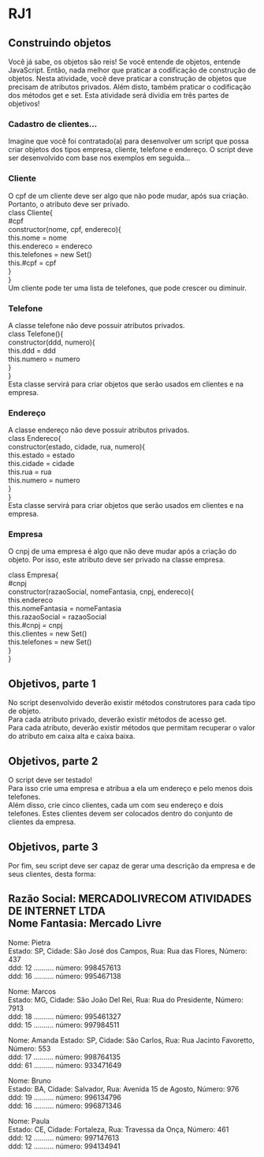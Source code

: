 # RJ1

## Construindo objetos
Você já sabe, os objetos são reis! Se você entende de objetos,
entende JavaScript. Então, nada melhor que praticar a codificação de
construção de objetos.
Nesta atividade, você deve praticar a construção de objetos que
precisam de atributos privados. Além disto, também praticar o
codificação dos métodos get e set.
Esta atividade será dividia em três partes de objetivos!


### Cadastro de clientes...
Imagine que você foi contratado(a) para desenvolver um script que
possa criar objetos dos tipos empresa, cliente, telefone e endereço.
O script deve ser desenvolvido com base nos exemplos em seguida...

### Cliente
O cpf de um cliente deve ser algo que não pode mudar, após sua
criação. Portanto, o atributo deve ser privado.<br>
class Cliente{<br>
    #cpf<br>
    constructor(nome, cpf, endereco){<br>
        this.nome = nome<br>
        this.endereco = endereco<br>
        this.telefones = new Set()<br>
        this.#cpf = cpf<br>
    }<br>
}<br>
Um cliente pode ter uma lista de telefones, que pode crescer
ou diminuir.

### Telefone
A classe telefone não deve possuir atributos privados.<br>
class Telefone(){<br>
    constructor(ddd, numero){<br>
        this.ddd = ddd<br>
        this.numero = numero<br>
    }<br>
}<br>
Esta classe servirá para criar objetos que serão usados em clientes e
na empresa.

### Endereço
A classe endereço não deve possuir atributos privados.<br>
class Endereco{<br>
    constructor(estado, cidade, rua, numero){<br>
        this.estado = estado<br>
        this.cidade = cidade<br>
        this.rua = rua<br>
        this.numero = numero<br>
    }<br>
}<br>
Esta classe servirá para criar objetos que serão usados em clientes e
na empresa.

### Empresa
O cnpj de uma empresa é algo que não deve mudar após a criação do objeto. Por isso, este atributo deve ser privado na classe empresa.<br>

class Empresa{<br>
    #cnpj<br>
    constructor(razaoSocial, nomeFantasia, cnpj, endereco){<br>
        this.endereco<br>
        this.nomeFantasia = nomeFantasia<br>
        this.razaoSocial = razaoSocial<br>
        this.#cnpj = cnpj<br>
        this.clientes = new Set()<br>
        this.telefones = new Set()<br>
    }<br>
}<br>

## Objetivos, parte 1
No script desenvolvido deverão existir métodos construtores para cada tipo de objeto. <br>
Para cada atributo privado, deverão existir métodos de acesso get. <br>
Para cada atributo, deverão existir métodos que permitam recuperar o valor do atributo em caixa alta e caixa baixa. <br>

## Objetivos, parte 2
O script deve ser testado! <br>
Para isso crie uma empresa e atribua a ela um endereço e pelo menos dois telefones.<br>
Além disso, crie cinco clientes, cada um com seu endereço e dois telefones. Estes clientes devem ser colocados dentro do conjunto de
clientes da empresa. <br>


## Objetivos, parte 3
Por fim, seu script deve ser capaz de gerar uma descrição da empresa
e de seus clientes, desta forma: <br>

Razão Social: MERCADOLIVRECOM ATIVIDADES DE INTERNET LTDA<br>
Nome Fantasia: Mercado Livre<br>
----------------------------------------------------------
Nome: Pietra<br>
Estado: SP, Cidade: São José dos Campos, Rua: Rua das Flores, Número: 437<br>
ddd: 12 .......... número: 998457613<br>
ddd: 16 .......... número: 995467138<br>

Nome: Marcos<br>
Estado: MG, Cidade: São João Del Rei, Rua: Rua do Presidente, Número: 7913<br>
ddd: 18 .......... número: 995461327<br>
ddd: 15 .......... número: 997984511<br>

Nome: Amanda
Estado: SP, Cidade: São Carlos, Rua: Rua Jacinto Favoretto, Número: 553<br>
ddd: 17 .......... número: 998764135<br>
ddd: 61 .......... número: 933471649<br>

Nome: Bruno<br>
Estado: BA, Cidade: Salvador, Rua: Avenida 15 de Agosto, Número: 976<br>
ddd: 19 .......... número: 996134796<br>
ddd: 16 .......... número: 996871346<br>

Nome: Paula<br>
Estado: CE, Cidade: Fortaleza, Rua: Travessa da Onça, Número: 461<br>
ddd: 12 .......... número: 997147613<br>
ddd: 12 .......... número: 994134941<br>